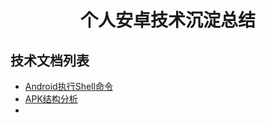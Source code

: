 <div align=center>
    <h1>个人安卓技术沉淀总结</h1>
</div>

## 技术文档列表

- [Android执行Shell命令](./Android执行Shell命令.md)
- [APK结构分析](./APK结构分析.md)
- 